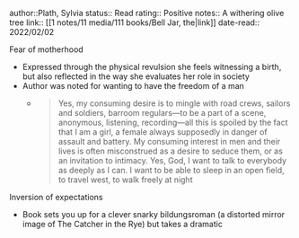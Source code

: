 author::Plath, Sylvia
status:: Read
rating:: Positive
notes:: A withering olive tree
link:: [[1 notes/11 media/111 books/Bell Jar, the|link]]
date-read:: 2022/02/02


Fear of motherhood
- Expressed through the physical revulsion she feels witnessing a birth, but also reflected in the way she evaluates her role in society
- Author was noted for wanting to have the freedom of a man
	- >Yes, my consuming desire is to mingle with road crews, sailors and soldiers, barroom regulars—to be a part of a scene, anonymous, listening, recording—all this is spoiled by the fact that I am a girl, a female always supposedly in danger of assault and battery. My consuming interest in men and their lives is often misconstrued as a desire to seduce them, or as an invitation to intimacy. Yes, God, I want to talk to everybody as deeply as I can. I want to be able to sleep in an open field, to travel west, to walk freely at night

Inversion of expectations
- Book sets you up for a clever snarky bildungsroman (a distorted mirror image of The Catcher in the Rye) but takes a dramatic